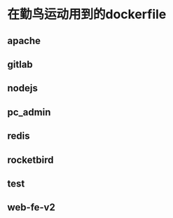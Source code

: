# 在勤鸟运动用到的dockerfile


## apache

## gitlab

## nodejs

## pc_admin

## redis

## rocketbird

## test

## web-fe-v2
